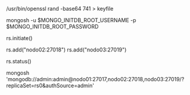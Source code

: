 /usr/bin/openssl rand -base64 741 > keyfile


mongosh -u $MONGO_INITDB_ROOT_USERNAME -p $MONGO_INITDB_ROOT_PASSWORD

rs.initiate()


rs.add("nodo02:27018")
rs.add("nodo03:27019")

rs.status()


mongosh 'mongodb://admin:admin@nodo01:27017,nodo02:27018,nodo03:27019/?replicaSet=rs0&authSource=admin'
